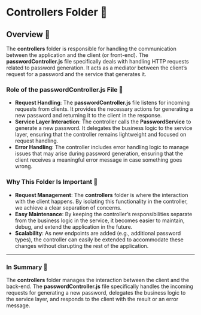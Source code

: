 
# Controllers Folder 📂

## Overview 🌟

The **controllers** folder is responsible for handling the communication between the application and the client (or front-end). The **passwordController.js** file specifically deals with handling HTTP requests related to password generation. It acts as a mediator between the client’s request for a password and the service that generates it.

### Role of the **passwordController.js** File 📝

- **Request Handling**: The **passwordController.js** file listens for incoming requests from clients. It provides the necessary actions for generating a new password and returning it to the client in the response.
- **Service Layer Interaction**: The controller calls the **PasswordService** to generate a new password. It delegates the business logic to the service layer, ensuring that the controller remains lightweight and focused on request handling.
- **Error Handling**: The controller includes error handling logic to manage issues that may arise during password generation, ensuring that the client receives a meaningful error message in case something goes wrong.

### Why This Folder Is Important 🔑

- **Request Management**: The **controllers** folder is where the interaction with the client happens. By isolating this functionality in the controller, we achieve a clear separation of concerns.
- **Easy Maintenance**: By keeping the controller’s responsibilities separate from the business logic in the service, it becomes easier to maintain, debug, and extend the application in the future.
- **Scalability**: As new endpoints are added (e.g., additional password types), the controller can easily be extended to accommodate these changes without disrupting the rest of the application.

---

### In Summary 📝
The **controllers** folder manages the interaction between the client and the back-end. The **passwordController.js** file specifically handles the incoming requests for generating a new password, delegates the business logic to the service layer, and responds to the client with the result or an error message.
